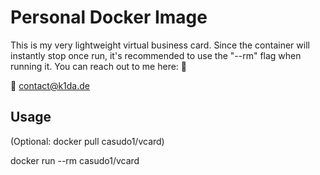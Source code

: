 # Personal Docker Image

This is my very lightweight virtual business card. Since the container will instantly stop once run, it's recommended to use the "--rm" flag when running it.
You can reach out to me here: 🚀

📧 contact@k1da.de

## Usage
(Optional: docker pull casudo1/vcard)

docker run --rm casudo1/vcard